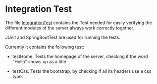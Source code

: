 # Integration Test

The file [IntegrationTest](./IntegrationTest.kt) contains the Test needed for easily verifying the different modules of the server always work correctly together.

JUnit and SpringBootTest are used for running the tests.

Currently it contains the following test:  

+ testHome: Tests the homepage of the server, checking if the word "Hello" shows up as a title

+ testCss: Tests the bootstrap, by checking if all its headers use a css type.
